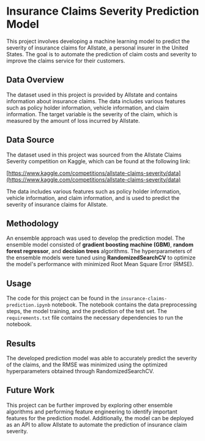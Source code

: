 # Insurance Claims Severity Prediction Model

This project involves developing a machine learning model to predict the severity of insurance claims for Allstate, a personal insurer in the United States. The goal is to automate the prediction of claim costs and severity to improve the claims service for their customers.

## Data Overview

The dataset used in this project is provided by Allstate and contains information about insurance claims. The data includes various features such as policy holder information, vehicle information, and claim information. The target variable is the severity of the claim, which is measured by the amount of loss incurred by Allstate.

## Data Source

The dataset used in this project was sourced from the Allstate Claims Severity competition on Kaggle, which can be found at the following link:

[https://www.kaggle.com/competitions/allstate-claims-severity/data](https://www.kaggle.com/competitions/allstate-claims-severity/data)


The data includes various features such as policy holder information, vehicle information, and claim information, and is used to predict the severity of insurance claims for Allstate. 


## Methodology
An ensemble approach was used to develop the prediction model. The ensemble model consisted of **gradient boosting machine (GBM)**, **random forest regressor**, and **decision trees** algorithms. The hyperparameters of the ensemble models were tuned using **RandomizedSearchCV** to optimize the model's performance with minimized Root Mean Square Error (RMSE).

## Usage
The code for this project can be found in the `insurance-claims-prediction.ipynb` notebook. The notebook contains the data preprocessing steps, the model training, and the prediction of the test set. The `requirements.txt` file contains the necessary dependencies to run the notebook.

## Results
The developed prediction model was able to accurately predict the severity of the claims, and the RMSE was minimized using the optimized hyperparameters obtained through RandomizedSearchCV.

## Future Work
This project can be further improved by exploring other ensemble algorithms and performing feature engineering to identify important features for the prediction model. Additionally, the model can be deployed as an API to allow Allstate to automate the prediction of insurance claim severity.
